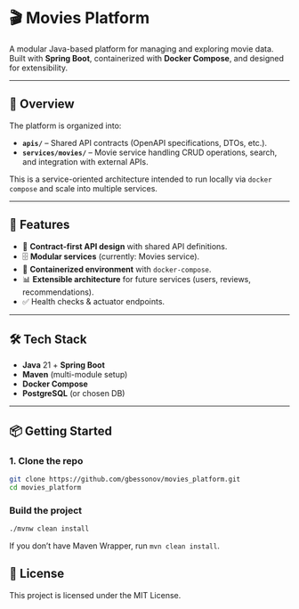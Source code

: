 # 🎬 Movies Platform

A modular Java-based platform for managing and exploring movie data.
Built with **Spring Boot**, containerized with **Docker Compose**, and designed for extensibility.

---

## 📜 Overview

The platform is organized into:
- **`apis/`** – Shared API contracts (OpenAPI specifications, DTOs, etc.).
- **`services/movies/`** – Movie service handling CRUD operations, search, and integration with external APIs.

This is a service-oriented architecture intended to run locally via `docker compose` and scale into multiple services.

---

## 🚀 Features

- 📄 **Contract-first API design** with shared API definitions.
- 🗄️ **Modular services** (currently: Movies service).
- 🐳 **Containerized environment** with `docker-compose`.
- 📊 **Extensible architecture** for future services (users, reviews, recommendations).
- ✅ Health checks & actuator endpoints.

---

## 🛠️ Tech Stack

- **Java** 21 + **Spring Boot**
- **Maven** (multi-module setup)
- **Docker Compose**
- **PostgreSQL** (or chosen DB)

---

## 📦 Getting Started

### 1. Clone the repo
```bash
git clone https://github.com/gbessonov/movies_platform.git
cd movies_platform
```

### Build the project
```bash
./mvnw clean install
```
If you don’t have Maven Wrapper, run `mvn clean install`.

## 📜 License

This project is licensed under the MIT License.
